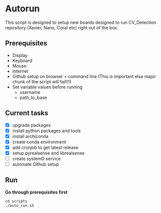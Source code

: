 # Autorun 
This script is designed to setup new boards designed to run CV_Detection repository (Xavier, Nano, Coral etc) right out of the box.

## Prerequisites
- Display
- Keyboard
- Mouse
- Internet
- Github setup on browser + command line (This is important else major chunk of the script will fail!!!)
- Set variable values before running
  - username
  - path_to_base

## Current tasks
- [X] upgrade packages
- [X] install python packages and tools
- [X] install archiconda
- [X] create conda environment
- [X] add cronjob to get latest release
- [X] setup pyrealsense and librealsense 
- [ ] create systemD service
- [ ] automate Github setup

## Run
<b>Go through prerequisites first</b>
```shell
cd scripts
./auto_run.sh
```

